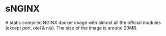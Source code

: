 # sNGINX
  A static compiled NGINX docker image with almost all the official modules (except perl, otel & njs). The size of the image is around 20MB.
